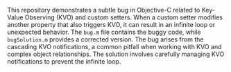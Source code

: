 This repository demonstrates a subtle bug in Objective-C related to Key-Value Observing (KVO) and custom setters.  When a custom setter modifies another property that also triggers KVO, it can result in an infinite loop or unexpected behavior. The `bug.m` file contains the buggy code, while `bugSolution.m` provides a corrected version.  The bug arises from the cascading KVO notifications, a common pitfall when working with KVO and complex object relationships. The solution involves carefully managing KVO notifications to prevent the infinite loop.